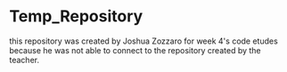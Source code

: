 # Temp_Repository
this repository was created by Joshua Zozzaro for week 4's code etudes because
he was not able to connect to the repository created by the teacher. 

